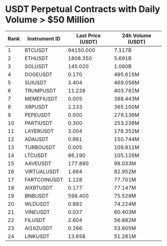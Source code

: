 # USDT Perpetual Contracts with Daily Volume > $50 Million

| Rank | Instrument ID | Last Price (USDT) | 24h Volume (USDT) |
|------|---------------|-------------------|-------------------|
| 1 | BTCUSDT | 94150.000 | 7.117B |
| 2 | ETHUSDT | 1808.350 | 5.691B |
| 3 | SOLUSDT | 145.020 | 1.060B |
| 4 | DOGEUSDT | 0.170 | 495.615M |
| 5 | SUIUSDT | 3.404 | 469.056M |
| 6 | TRUMPUSDT | 11.228 | 403.781M |
| 7 | MEMEFIUSDT | 0.005 | 388.443M |
| 8 | XRPUSDT | 2.133 | 365.100M |
| 9 | PEPEUSDT | 0.000 | 279.136M |
| 10 | PARTIUSDT | 0.300 | 253.238M |
| 11 | LAYERUSDT | 3.004 | 178.352M |
| 12 | ADAUSDT | 0.661 | 150.744M |
| 13 | TURBOUSDT | 0.005 | 109.811M |
| 14 | LTCUSDT | 86.190 | 105.126M |
| 15 | AAVEUSDT | 177.890 | 98.033M |
| 16 | VIRTUALUSDT | 1.664 | 82.952M |
| 17 | FARTCOINUSDT | 1.128 | 77.701M |
| 18 | AIXBTUSDT | 0.177 | 77.147M |
| 19 | BNBUSDT | 598.400 | 75.528M |
| 20 | WLDUSDT | 0.892 | 74.224M |
| 21 | VINEUSDT | 0.037 | 60.403M |
| 22 | FILUSDT | 2.604 | 56.882M |
| 23 | AI16ZUSDT | 0.266 | 53.805M |
| 24 | LINKUSDT | 13.658 | 51.281M |
